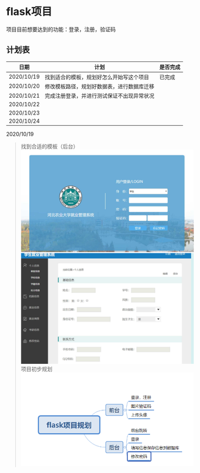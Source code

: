 # flask项目
项目目前想要达到的功能：登录，注册，验证码

## 计划表

|日期 |计划 |是否完成 |
|----- |----- |----- |
|2020/10/19|找到适合的模板，规划好怎么开始写这个项目|已完成|
|2020/10/20|修改模板路径，规划好数据表，进行数据库迁移||
|2020/10/21|完成注册登录，并进行测试保证不出现异常状况||
|2020/10/22|||
|2020/10/23|||
|2020/10/24|||


2020/10/19
>找到合适的模板（后台）
![模板文件](images/muban.png)
![模板文件](images/muban2.png)
>项目初步规划
![项目初步规划](images/初步规划.png)



